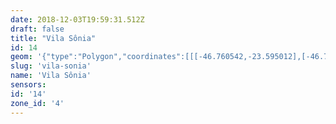 ```yaml
---
date: 2018-12-03T19:59:31.512Z
draft: false
title: "Vila Sônia"
id: 14
geom: '{"type":"Polygon","coordinates":[[[-46.760542,-23.595012],[-46.76029,-23.595588],[-46.759298,-23.596799],[-46.759087,-23.597189],[-46.759073,-23.597542],[-46.759319,-23.597992],[-46.759242,-23.598217],[-46.758775,-23.598656],[-46.758458,-23.599178],[-46.758207,-23.599426],[-46.75748,-23.59975],[-46.756795,-23.599704],[-46.756582,-23.599749],[-46.755196,-23.600714],[-46.754212,-23.600985],[-46.753521,-23.60144],[-46.752975,-23.601701],[-46.752304,-23.601925],[-46.751715,-23.601888],[-46.751433,-23.601961],[-46.750907,-23.602685],[-46.750377,-23.604228],[-46.750219,-23.604301],[-46.749486,-23.604419],[-46.74904,-23.604308],[-46.749146,-23.604644],[-46.749578,-23.60484],[-46.749838,-23.605095],[-46.750042,-23.605922],[-46.75014,-23.60608],[-46.750569,-23.606316],[-46.751269,-23.606448],[-46.751552,-23.606585],[-46.751719,-23.606787],[-46.75177,-23.607037],[-46.752102,-23.607281],[-46.752124,-23.607378],[-46.752053,-23.607798],[-46.751913,-23.608052],[-46.75189,-23.608402],[-46.751788,-23.608559],[-46.751827,-23.608645],[-46.750387,-23.615833],[-46.749769,-23.617173],[-46.748659,-23.617011],[-46.746514,-23.615651],[-46.746393,-23.615452],[-46.746333,-23.6151],[-46.746147,-23.614968],[-46.742591,-23.615229],[-46.742561,-23.615383],[-46.742345,-23.615392],[-46.741692,-23.614993],[-46.7408,-23.614954],[-46.740684,-23.615118],[-46.739826,-23.615628],[-46.736981,-23.616944],[-46.736554,-23.617037],[-46.736016,-23.616968],[-46.735603,-23.616744],[-46.734067,-23.615103],[-46.734144,-23.614952],[-46.733367,-23.614735],[-46.732863,-23.61467],[-46.731534,-23.614811],[-46.731158,-23.614067],[-46.730789,-23.613635],[-46.728608,-23.612071],[-46.728125,-23.611619],[-46.725744,-23.608006],[-46.725481,-23.607253],[-46.725294,-23.60566],[-46.725189,-23.604419],[-46.725361,-23.603018],[-46.725278,-23.602619],[-46.725142,-23.602348],[-46.724733,-23.601921],[-46.720562,-23.598632],[-46.720358,-23.598374],[-46.720182,-23.597565],[-46.720621,-23.594506],[-46.720777,-23.594179],[-46.721384,-23.593457],[-46.722147,-23.590378],[-46.724445,-23.58677],[-46.724568,-23.585916],[-46.724518,-23.585895],[-46.724458,-23.585131],[-46.724203,-23.584114],[-46.724219,-23.583928],[-46.725535,-23.58238],[-46.72894,-23.585116],[-46.729687,-23.585504],[-46.730878,-23.58594],[-46.731463,-23.586295],[-46.731858,-23.586695],[-46.732123,-23.587074],[-46.73231,-23.587739],[-46.732501,-23.588143],[-46.732741,-23.588456],[-46.733082,-23.588754],[-46.735697,-23.58985],[-46.737995,-23.584893],[-46.738857,-23.58516],[-46.739767,-23.585282],[-46.744358,-23.585086],[-46.745091,-23.585117],[-46.745848,-23.585279],[-46.747702,-23.586125],[-46.748449,-23.5864],[-46.749681,-23.58664],[-46.750942,-23.586684],[-46.755379,-23.58663],[-46.75556,-23.587165],[-46.756083,-23.588116],[-46.756084,-23.588456],[-46.755933,-23.588458],[-46.75567,-23.589516],[-46.755471,-23.589862],[-46.755209,-23.590149],[-46.754357,-23.590206],[-46.754201,-23.590545],[-46.754384,-23.59065],[-46.754464,-23.59085],[-46.753829,-23.590979],[-46.753778,-23.591106],[-46.754065,-23.591326],[-46.757261,-23.592474],[-46.758729,-23.593096],[-46.759932,-23.593854],[-46.760164,-23.594118],[-46.760542,-23.595012]]]}'
slug: 'vila-sonia'
name: 'Vila Sônia'
sensors:
id: '14'
zone_id: '4'
---
```

		